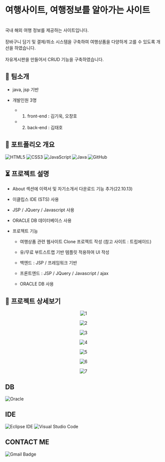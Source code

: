 # 여행사이트, 여행정보를 알아가는 사이트

<br>국내 해외 여행 정보를 제공하는 사이트입니다.</br>
<br>장바구니 담기 및 결제/취소 시스템을 구축하여 여행상품을 다양하게 고를 수 있도록 개선을 하였습니다.</br>
<br>자유게시판을 만들어서 CRUD 기능을 구축하였습니다.</br>

## 📗 팀소개

- java, jsp 기반

- 개발인원 3명
 
  - 1. front-end : 김기욱, 오창호
   
  - 2. back-end : 김태호

## 📝 포트폴리오 개요
![HTML5](https://img.shields.io/badge/html5-%23E34F26.svg?style=for-the-badge&logo=html5&logoColor=white)
![CSS3](https://img.shields.io/badge/css3-%231572B6.svg?style=for-the-badge&logo=css3&logoColor=white)
![JavaScript](https://img.shields.io/badge/javascript-%23323330.svg?style=for-the-badge&logo=javascript&logoColor=%23F7DF1E)
![Java](https://img.shields.io/badge/java-%23ED8B00.svg?style=for-the-badge&logo=java&logoColor=white)
![GitHub](https://img.shields.io/badge/github-%23121011.svg?style=for-the-badge&logo=github&logoColor=white)

## ⏳ 프로젝트 설명
- About 섹션에 이력서 및 자기소개서 다운로드 기능 추가(22.10.13)
 
- 이클립스 IDE (STS) 사용 
 
- JSP / JQuery / Javascript 사용 
 
- ORACLE DB 데이터베이스 사용 
 
- 프로젝트 기능
 
  - 여행상품 관련 웹사이트 Clone 프로젝트 작성 (참고 사이트 : 트립에이드)

  - 유/무료 부트스트랩 기반 템플릿 적용하여 UI 작성 

  - 백엔드 : JSP / 프레임워크 기반 

  - 프론트엔드 : JSP / JQuery / Javascript / ajax 

  - ORACLE DB 사용


## 🔗 프로젝트 상세보기 

<div align="center">
 
![1](https://github.com/ks1026/portfolio/assets/109998789/19aabcba-e98a-40f4-9b7d-0641c17d1518)

![2](https://github.com/ks1026/portfolio/assets/109998789/dd2d4a27-fa05-48c8-b245-746df11b87e6)

![3](https://github.com/ks1026/portfolio/assets/109998789/10032329-12c8-42a3-a14d-60dbcf6ef11a)

![4](https://github.com/ks1026/portfolio/assets/109998789/171bb7b2-5fb7-4a1e-94cc-9e4a057490a6)

![5](https://github.com/ks1026/portfolio/assets/109998789/c02651e2-6945-4352-ab91-5fa6523c426b)

![6](https://github.com/ks1026/portfolio/assets/109998789/7b30a807-4d5f-4674-9448-5727f76adf15)

![7](https://github.com/ks1026/portfolio/assets/109998789/f74cfdc9-bedd-4102-a6cb-9e1888f7b9cf)
</div>



## DB
![Oracle](https://img.shields.io/badge/oracle-F80000?style=for-the-badge&logo=oracle&logoColor=white)

## IDE
![Eclipse IDE](https://img.shields.io/badge/Eclipse%20IDE-2C2255.svg?&style=for-the-badge&logo=Eclipse%20IDE&logoColor=white)
![Visual Studio Code](https://img.shields.io/badge/Visual%20Studio%20Code-007ACC.svg?&style=for-the-badge&logo=Visual%20Studio%20Code&logoColor=white)

## CONTACT ME
![Gmail Badge](https://img.shields.io/badge/Gmail-d14836?style=flat-square&logo=Gmail&logoColor=white&link=mailto:rhythmholic1@gmail.com)

